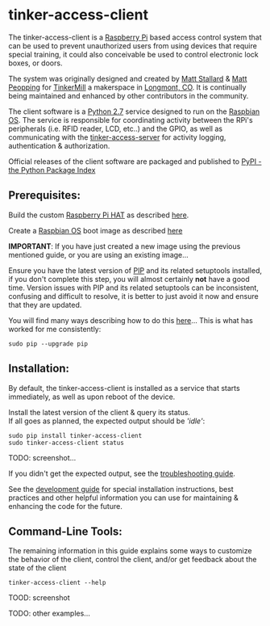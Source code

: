 # tinker-access-client

The tinker-access-client is a [Raspberry Pi](https://www.raspberrypi.org/products/) based access control system that can be used to prevent unauthorized users from using devices that require special training, it could also conceivable be used to control electronic lock boxes, or doors.

The system was originally designed and created by [Matt Stallard](https://github.com/mstallard) & [Matt Peopping](https://github.com/analogpixel) for [TinkerMill](http://www.tinkermill.org) a makerspace in [Longmont, CO](https://www.google.com/maps/place/Longmont,+CO/@40.1679379,-105.1678944,12z/data=!3m1!4b1!4m5!3m4!1s0x876bf908d5cc3349:0xc17da1eef3a32735!8m2!3d40.1672068!4d-105.1019275). It is continually being maintained and enhanced by other contributors in the community.

The client software is a [Python 2.7](https://www.python.org/download/releases/2.7/) service designed to run on the [Raspbian OS](https://www.raspberrypi.org/downloads/raspbian/). The service is responsible for coordinating activity between the RPi's peripherals (i.e. RFID reader, LCD, etc..) and the GPIO, as well as communicating with the [tinker-access-server](../tinker_access_server/README.md) for activity logging, authentication & authorization.

Official releases of the client software are packaged and published to [PyPI - the Python Package Index ](https://pypi.python.org/pypi/tinker-access-client/)

## Prerequisites:
Build the custom [Raspberry Pi HAT](https://www.raspberrypi.org/blog/introducing-raspberry-pi-hats/) as described [here](./docs/RFID_Wiring.pdf).

Create a [Raspbian OS](https://www.raspberrypi.org/downloads/raspbian/) boot image as described [here](../docs/bootimage.md)

**IMPORTANT**: If you have just created a new image using the previous mentioned guide, or you are using an existing image...

Ensure you have the latest version of [PIP](https://pip.pypa.io/en/stable) and its related setuptools installed, if you don't complete this step, you will almost certainly __not__ have a good time. Version issues with PIP and its related setuptools can be inconsistent, confusing and difficult to resolve, it is better to just avoid it now and ensure that they are updated.

You will find many ways describing how to do this [here](https://pip.pypa.io/en/stable/installing/)...
This is what has worked for me consistently:
```commandline
sudo pip --upgrade pip
```

## Installation:

By default, the tinker-access-client is installed as a service that starts immediately, as well as upon reboot of the device.

Install the latest version of the client & query its status.  
If all goes as planned, the expected output should be *'idle'*:

```commandline
sudo pip install tinker-access-client
sudo tinker-access-client status
```

TODO: screenshot...

If you didn't get the expected output, see the [troubleshooting guide](../docs/troubleshooting.md).

See the [development guide](../docs/development.md) for special installation instructions, best practices and other helpful information you can use for maintaining & enhancing the code for the future.

## Command-Line Tools:
The remaining information in this guide explains some ways to customize the behavior of the client, control the client, and/or get feedback about the state of the client
```
tinker-access-client --help
```
TOOD: screenshot

TODO: other examples...
